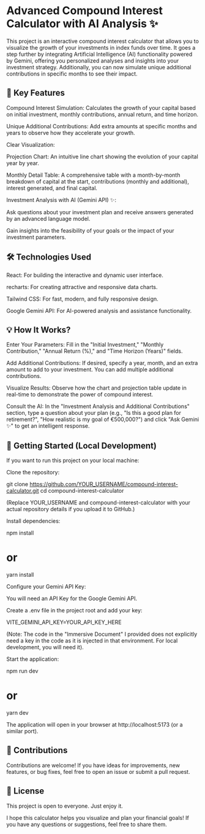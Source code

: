 # Advanced Compound Interest Calculator with AI Analysis ✨
This project is an interactive compound interest calculator that allows you to visualize the growth of your investments in index funds over time. It goes a step further by integrating Artificial Intelligence (AI) functionality powered by Gemini, offering you personalized analyses and insights into your investment strategy. Additionally, you can now simulate unique additional contributions in specific months to see their impact.

## 🚀 Key Features
Compound Interest Simulation: Calculates the growth of your capital based on initial investment, monthly contributions, annual return, and time horizon.

Unique Additional Contributions: Add extra amounts at specific months and years to observe how they accelerate your growth.

Clear Visualization:

Projection Chart: An intuitive line chart showing the evolution of your capital year by year.

Monthly Detail Table: A comprehensive table with a month-by-month breakdown of capital at the start, contributions (monthly and additional), interest generated, and final capital.

Investment Analysis with AI (Gemini API) ✨:

Ask questions about your investment plan and receive answers generated by an advanced language model.

Gain insights into the feasibility of your goals or the impact of your investment parameters.

## 🛠️ Technologies Used
React: For building the interactive and dynamic user interface.

recharts: For creating attractive and responsive data charts.

Tailwind CSS: For fast, modern, and fully responsive design.

Google Gemini API: For AI-powered analysis and assistance functionality.

## 💡 How It Works?
Enter Your Parameters: Fill in the "Initial Investment," "Monthly Contribution," "Annual Return (%)," and "Time Horizon (Years)" fields.

Add Additional Contributions: If desired, specify a year, month, and an extra amount to add to your investment. You can add multiple additional contributions.

Visualize Results: Observe how the chart and projection table update in real-time to demonstrate the power of compound interest.

Consult the AI: In the "Investment Analysis and Additional Contributions" section, type a question about your plan (e.g., "Is this a good plan for retirement?", "How realistic is my goal of €500,000?") and click "Ask Gemini ✨" to get an intelligent response.

## 🚀 Getting Started (Local Development)
If you want to run this project on your local machine:

Clone the repository:

git clone https://github.com/YOUR_USERNAME/compound-interest-calculator.git
cd compound-interest-calculator

(Replace YOUR_USERNAME and compound-interest-calculator with your actual repository details if you upload it to GitHub.)

Install dependencies:

npm install
# or
yarn install

Configure your Gemini API Key:

You will need an API Key for the Google Gemini API.

Create a .env file in the project root and add your key:

VITE_GEMINI_API_KEY=YOUR_API_KEY_HERE

(Note: The code in the "Immersive Document" I provided does not explicitly need a key in the code as it is injected in that environment. For local development, you will need it).

Start the application:

npm run dev
# or
yarn dev

The application will open in your browser at http://localhost:5173 (or a similar port).

## 🤝 Contributions
Contributions are welcome! If you have ideas for improvements, new features, or bug fixes, feel free to open an issue or submit a pull request.

## 📄 License
This project is open to everyone. Just enjoy it.

I hope this calculator helps you visualize and plan your financial goals! If you have any questions or suggestions, feel free to share them.
